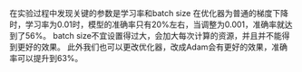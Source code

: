 在实验过程中发现关键的参数是学习率和batch size
在优化器为普通的梯度下降时，学习率为0.01时，模型的准确率只有20%左右，当调整为0.001，准确率就达到了56%。
batch size不宜设置得过大，会加大每次计算的资源，并且并不能得到更好的效果。
此外我们也可以更改优化器，改成Adam会有更好的效果，准确率可以提升到63%。